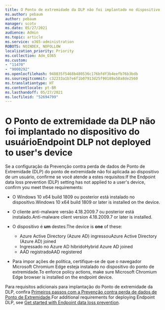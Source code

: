 ```yaml
---
title: O Ponto de extremidade da DLP não foi implantado no dispositivo do usuário
ms.author: pebaum
author: pebaum
manager: scotv
ms.date: 05/27/2021
audience: Admin
ms.topic: article
ms.service: o365-administration
ROBOTS: NOINDEX, NOFOLLOW
localization_priority: Priority
ms.collection: Adm_O365
ms.custom:
- "11470"
- "9000292"
ms.openlocfilehash: 948835f5468b480536c176bfdf3b4eefb76b3bdb
ms.sourcegitcommit: c32233a1b7e6f1b07913d25f90189a58a8de2560
ms.translationtype: HT
ms.contentlocale: pt-BR
ms.lasthandoff: 05/27/2021
ms.locfileid: "52694799"
---
```

# <a name="endpoint-dlp-not-deployed-to-users-device"></a><span data-ttu-id="769d2-102">O Ponto de extremidade da DLP não foi implantado no dispositivo do usuário</span><span class="sxs-lookup"><span data-stu-id="769d2-102">Endpoint DLP not deployed to user's device</span></span>

<span data-ttu-id="769d2-103">Se a configuração da Prevenção contra perda de dados de Ponto de Extremidade (DLP) do ponto de extremidade não foi aplicada ao dispositivo de um usuário, confirme se você atende a estes requisitos:</span><span class="sxs-lookup"><span data-stu-id="769d2-103">If the Endpoint data loss prevention (DLP) setting has not applied to a user's device, confirm you meet these requirements:</span></span>

- <span data-ttu-id="769d2-104">O Windows 10 x64 build 1809 ou posterior está instalado no dispositivo.</span><span class="sxs-lookup"><span data-stu-id="769d2-104">Windows 10 x64 build 1809 or later is installed on the device.</span></span>
- <span data-ttu-id="769d2-105">O cliente anti-malware versão 4.18.2009.7 ou posterior está instalado.</span><span class="sxs-lookup"><span data-stu-id="769d2-105">Anti-malware client version 4.18.2009.7 or later is installed.</span></span>
- <span data-ttu-id="769d2-106">O dispositivo é **um** destes:</span><span class="sxs-lookup"><span data-stu-id="769d2-106">The device is **one** of these:</span></span>
    
    - <span data-ttu-id="769d2-107">Azure Active Directory (Azure AD) ingressou</span><span class="sxs-lookup"><span data-stu-id="769d2-107">Azure Active Directory (Azure AD) joined</span></span>
    - <span data-ttu-id="769d2-108">Ingressado no Azure AD híbrido</span><span class="sxs-lookup"><span data-stu-id="769d2-108">Hybrid Azure AD joined</span></span>
    - <span data-ttu-id="769d2-109">AAD registrado</span><span class="sxs-lookup"><span data-stu-id="769d2-109">AAD registered</span></span>

- <span data-ttu-id="769d2-110">Para impor ações de política, certifique-se de que o navegador Microsoft Chromium Edge esteja instalado no dispositivo do ponto de extremidade.</span><span class="sxs-lookup"><span data-stu-id="769d2-110">To enforce policy actions, make sure Microsoft Chromium Edge browser is installed on the endpoint device.</span></span>

<span data-ttu-id="769d2-111">Para requisitos adicionais para implantação do Ponto de extremidade da DLP, confira [Primeiros passos com a Prevenção contra perda de dados de Ponto de Extremidade](/microsoft-365/compliance/endpoint-dlp-getting-started#prepare-your-endpoints).</span><span class="sxs-lookup"><span data-stu-id="769d2-111">For additional requirements for deploying Endpoint DLP, see [Get started with Endpoint data loss prevention](/microsoft-365/compliance/endpoint-dlp-getting-started#prepare-your-endpoints).</span></span>